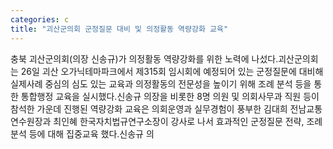 ```yaml
---
categories: c
title: "괴산군의회 군정질문 대비 및 의정활동 역량강화 교육"
---
```

충북 괴산군의회(의장 신송규)가 의정활동 역량강화를 위한 노력에 나섰다.괴산군의회는 26일 괴산 오가닉테마파크에서 제315회 임시회에 예정되어 있는 군정질문에 대비해 실제사례 중심의 심도 있는 교육과 의정활동의 전문성을 높이기 위해 조례 분석 등을 통한 통합행정 교육을 실시했다.신송규 의장을 비롯한 8명 의원 및 의회사무과 직원 등이 참석한 가운데 진행된 역량강화 교육은 의회운영과 실무경험이 풍부한 김대희 전남교통연수원장과 최인혜 한국자치법규연구소장이 강사로 나서 효과적인 군정질문 전략, 조례분석 등에 대해 집중교육 했다.신송규 의